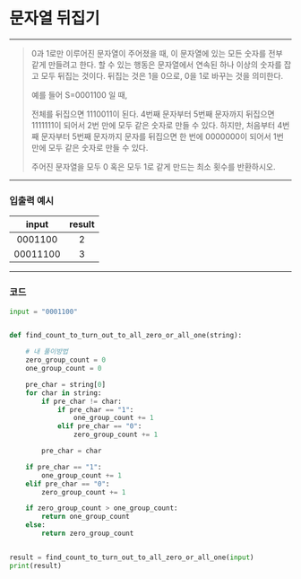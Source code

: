 # 문자열 뒤집기

---

> 0과 1로만 이루어진 문자열이 주어졌을 때, 이 문자열에 있는 모든 숫자를 전부 같게 만들려고 한다. 할 수 있는 행동은 문자열에서 연속된 하나 이상의 숫자를 잡고 모두 뒤집는 것이다. 뒤집는 것은 1을 0으로, 0을 1로 바꾸는 것을 의미한다.
>
>예를 들어 S=0001100 일 때,
>
>전체를 뒤집으면 1110011이 된다.
>4번째 문자부터 5번째 문자까지 뒤집으면 1111111이 되어서 2번 만에 모두 같은 숫자로 만들 수 있다.
>하지만, 처음부터 4번째 문자부터 5번째 문자까지 문자를 뒤집으면 한 번에 0000000이 되어서 1번 만에 모두 같은 숫자로 만들 수 있다.
>
>주어진 문자열을 모두 0 혹은 모두 1로 같게 만드는 최소 횟수를 반환하시오.

---

### 입출력 예시

| input | result |
|:-----:|:--------:|
| 0001100 | 2 |
| 00011100 | 3 |

---
### 코드
```python
input = "0001100"


def find_count_to_turn_out_to_all_zero_or_all_one(string):

    # 내 풀이방법
    zero_group_count = 0
    one_group_count = 0

    pre_char = string[0]
    for char in string:
        if pre_char != char:
            if pre_char == "1":
                one_group_count += 1
            elif pre_char == "0":
                zero_group_count += 1

        pre_char = char

    if pre_char == "1":
        one_group_count += 1
    elif pre_char == "0":
        zero_group_count += 1

    if zero_group_count > one_group_count:
        return one_group_count
    else:
        return zero_group_count


result = find_count_to_turn_out_to_all_zero_or_all_one(input)
print(result)
```